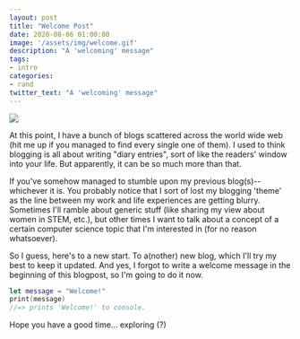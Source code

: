 ```yaml
---
layout: post
title: "Welcome Post"
date: 2020-08-06 01:00:00
image: '/assets/img/welcome.gif'
description: "A 'welcoming' message"
tags:
- intro
categories:
- rand
twitter_text: "A 'welcoming' message"
---
```

<img src="https://media.giphy.com/media/5xaOcLSiHjl31yG4ZNK/source.gif"/>

At this point, I have a bunch of blogs scattered across the world wide web (hit me up if you managed to find every single one of them). I used to think blogging is all about writing "diary entries", sort of like the readers' window into your life. But apparently, it can be so much more than that. 

If you've somehow managed to stumble upon my previous blog(s)--whichever it is. You probably notice that I sort of lost my blogging 'theme' as the line between my work and life experiences are getting blurry. Sometimes I'll ramble about generic stuff (like sharing my view about women in STEM, etc.), but other times I want to talk about a concept of a certain computer science topic that I'm interested in (for no reason whatsoever).

So I guess, here's to a new start. To a(nother) new blog, which I'll try my best to keep it updated. And yes, I forgot to write a welcome message in the beginning of this blogpost, so I'm going to do it now.

``` swift
let message = "Welcome!"
print(message)
//=> prints 'Welcome!' to console.
```

Hope you have a good time... exploring (?)